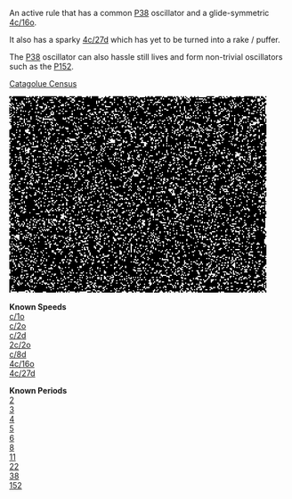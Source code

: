 An active rule that has a common [P38] oscillator and a glide-symmetric [4c/16o].

It also has a sparky [4c/27d] which has yet to be turned into a rake / puffer.

The [P38] oscillator can also hassle still lives and form non-trivial oscillators such as the [P152].

[Catagolue Census](https://catagolue.appspot.com/census/r2b263060se00068)

![Random Soup](IMG.gif)

**Known Speeds** <br>
[c/1o] <br>
[c/2o] <br>
[c/2d] <br>
[2c/2o] <br>
[c/8d] <br>
[4c/16o] <br>
[4c/27d] <br>

**Known Periods** <br>
[2] <br>
[3] <br>
[4] <br>
[5] <br>
[6] <br>
[8] <br>
[11] <br>
[22] <br>
[38] <br>
[152] <br>

[2]: OSC_1.rle
[3]: OSC_2.rle
[4]: OSC_3.rle
[5]: OSC_4.rle
[6]: OSC_5.rle
[8]: OSC_6.rle
[11]: OSC_7.rle
[22]: OSC_8.rle
[38]: OSC_9.rle
[P38]: OSC_9.rle
[152]: OSC_10.rle
[P152]: OSC_10.rle

[c/1o]: SHIP_1.rle
[c/2o]: SHIP_2.rle
[c/2d]: SHIP_3.rle
[2c/2o]: SHIP_4.rle
[c/8d]: SHIP_5.rle
[4c/16o]: SHIP_6.rle
[4c/27d]: SHIP_7.rle

